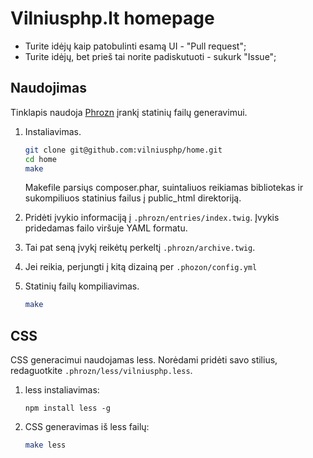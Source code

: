 Vilniusphp.lt homepage
======================

* Turite idėjų kaip patobulinti esamą UI - "Pull request";
* Turite idėjų, bet prieš tai norite padiskutuoti - sukurk "Issue";

Naudojimas
----------

Tinklapis naudoja [Phrozn](https://github.com/farazdagi/phrozn) įrankį statinių
failų generavimui.

1. Instaliavimas.

    ``` sh
    git clone git@github.com:vilniusphp/home.git
    cd home
    make
    ```

    Makefile parsiųs composer.phar, suintaliuos reikiamas bibliotekas ir
    sukompiliuos statinius failus į public_html direktoriją.


2. Pridėti įvykio informaciją į `.phrozn/entries/index.twig`. Įvykis pridedamas
   failo viršuje YAML formatu.

3. Tai pat seną įvykį reikėtų  perkeltį `.phrozn/archive.twig`. 

4. Jei reikia, perjungti į kitą dizainą per `.phozon/config.yml`

5. Statinių failų kompiliavimas.

    ``` sh
    make
    ```

CSS
---

CSS generacimui naudojamas less. Norėdami pridėti savo stilius, redaguotkite
`.phrozn/less/vilniusphp.less`.

1. less instaliavimas: 

    ```
    npm install less -g
    ```

2. CSS generavimas iš less failų:

    ```sh
    make less
    ```
